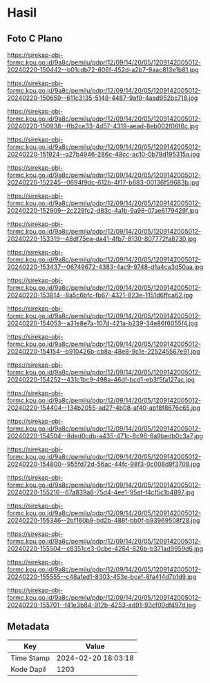 # Hasil

## Foto C Plano

https://sirekap-obj-formc.kpu.go.id/9a8c/pemilu/pdpr/12/09/14/20/05/1209142005012-20240220-150442--b01cdb72-606f-452d-a2b7-9aac813e1b81.jpg

https://sirekap-obj-formc.kpu.go.id/9a8c/pemilu/pdpr/12/09/14/20/05/1209142005012-20240220-150659--611c3135-5148-4487-9af9-4aad952bc718.jpg

https://sirekap-obj-formc.kpu.go.id/9a8c/pemilu/pdpr/12/09/14/20/05/1209142005012-20240220-150938--ffb2ce33-4d57-4319-aead-8eb002f06f6c.jpg

https://sirekap-obj-formc.kpu.go.id/9a8c/pemilu/pdpr/12/09/14/20/05/1209142005012-20240220-151924--a27b4946-286c-48cc-ac10-0b79d195315a.jpg

https://sirekap-obj-formc.kpu.go.id/9a8c/pemilu/pdpr/12/09/14/20/05/1209142005012-20240220-152245--0694f9dc-612b-4f17-b683-00136f59683b.jpg

https://sirekap-obj-formc.kpu.go.id/9a8c/pemilu/pdpr/12/09/14/20/05/1209142005012-20240220-152909--2c229fc2-d83c-4a1b-9a98-07ae6179429f.jpg

https://sirekap-obj-formc.kpu.go.id/9a8c/pemilu/pdpr/12/09/14/20/05/1209142005012-20240220-153319--48df75ea-da41-4fb7-8130-807772fa8730.jpg

https://sirekap-obj-formc.kpu.go.id/9a8c/pemilu/pdpr/12/09/14/20/05/1209142005012-20240220-153437--06749672-4383-4ac9-9748-d1a4ca3d50aa.jpg

https://sirekap-obj-formc.kpu.go.id/9a8c/pemilu/pdpr/12/09/14/20/05/1209142005012-20240220-153814--8a5c6bfc-fb67-4321-823e-1151d6ffca62.jpg

https://sirekap-obj-formc.kpu.go.id/9a8c/pemilu/pdpr/12/09/14/20/05/1209142005012-20240220-154053--a31e8e7a-107d-421a-b239-34e86f6055f4.jpg

https://sirekap-obj-formc.kpu.go.id/9a8c/pemilu/pdpr/12/09/14/20/05/1209142005012-20240220-154154--b910426b-cb8a-48e8-9c1e-225245567e91.jpg

https://sirekap-obj-formc.kpu.go.id/9a8c/pemilu/pdpr/12/09/14/20/05/1209142005012-20240220-154252--431c1bc9-498a-46df-bcd1-eb3f5fa127ac.jpg

https://sirekap-obj-formc.kpu.go.id/9a8c/pemilu/pdpr/12/09/14/20/05/1209142005012-20240220-154404--134b2055-ad27-4b08-af40-abf8f8676c65.jpg

https://sirekap-obj-formc.kpu.go.id/9a8c/pemilu/pdpr/12/09/14/20/05/1209142005012-20240220-154504--8ded0cdb-a435-471c-8c96-6a9bedb0c3a7.jpg

https://sirekap-obj-formc.kpu.go.id/9a8c/pemilu/pdpr/12/09/14/20/05/1209142005012-20240220-154800--955fd72d-56ac-44fc-98f3-0c008d9f3708.jpg

https://sirekap-obj-formc.kpu.go.id/9a8c/pemilu/pdpr/12/09/14/20/05/1209142005012-20240220-155216--67a839a8-75d4-4ee1-95af-f4cf5c1b4897.jpg

https://sirekap-obj-formc.kpu.go.id/9a8c/pemilu/pdpr/12/09/14/20/05/1209142005012-20240220-155346--2bf160b9-bd2b-488f-bb0f-b93969508f28.jpg

https://sirekap-obj-formc.kpu.go.id/9a8c/pemilu/pdpr/12/09/14/20/05/1209142005012-20240220-155504--c8351ce3-0cbe-4264-826b-b371ad9959d6.jpg

https://sirekap-obj-formc.kpu.go.id/9a8c/pemilu/pdpr/12/09/14/20/05/1209142005012-20240220-155555--c48afed1-8303-453e-bcef-8fa414d7b1d9.jpg

https://sirekap-obj-formc.kpu.go.id/9a8c/pemilu/pdpr/12/09/14/20/05/1209142005012-20240220-155701--f41e3b84-912b-4253-ad91-93cf00df497d.jpg


## Metadata

| Key        | Value               |
| ---------- | ------------------- |
| Time Stamp | 2024-02-20 18:03:18 |
| Kode Dapil | 1203                |



